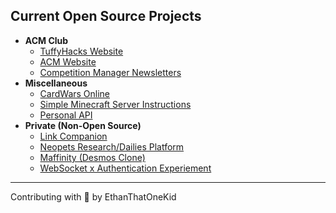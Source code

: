 ## Current Open Source Projects

- **ACM Club**
    - [TuffyHacks Website](https://github.com/TuffyHacks/TuffyHacks-2021)
    - [ACM Website](https://github.com/EthanThatOneKid/acm-csuf-website)
    - [Competition Manager Newsletters](https://github.com/EthanThatOneKid/acm-competition-manager)
- **Miscellaneous**
    - [CardWars Online](https://github.com/641i130/card-wars-online)
    - [Simple Minecraft Server Instructions](https://github.com/EthanThatOneKid/simple-minecraft-server)
    - [Personal API](https://github.com/EthanThatOneKid/api.ethandavidson.com)
- **Private (Non-Open Source)**
    - [Link Companion](https://github.com/EthanThatOneKid/links)
    - [Neopets Research/Dailies Platform](https://github.com/EthanThatOneKid/neopets-research)
    - [Maffinity (Desmos Clone)](https://github.com/EthanThatOneKid/maffinity)
    - [WebSocket x Authentication Experiement](https://github.com/EthanThatOneKid/ws-auth)

---

Contributing with 💖 by EthanThatOneKid
